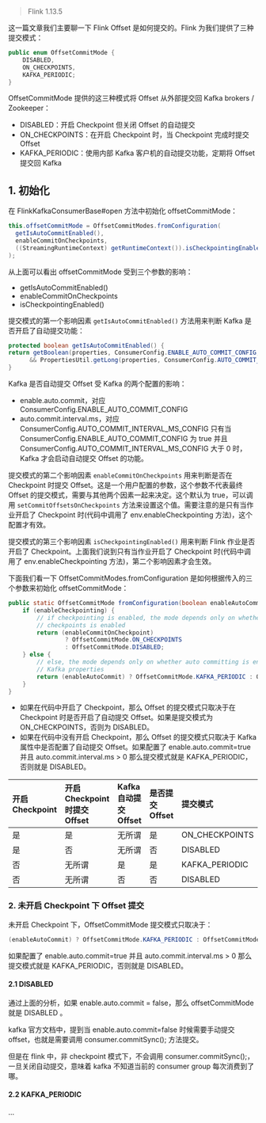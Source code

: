 
> Flink 1.13.5

这一篇文章我们主要聊一下 Flink Offset 是如何提交的。Flink 为我们提供了三种提交模式：
```java
public enum OffsetCommitMode {
    DISABLED,
    ON_CHECKPOINTS,
    KAFKA_PERIODIC;
}
```
OffsetCommitMode 提供的这三种模式将 Offset 从外部提交回 Kafka brokers / Zookeeper：
- DISABLED：开启 Checkpoint 但关闭 Offset 的自动提交
- ON_CHECKPOINTS：在开启 Checkpoint 时，当 Checkpoint 完成时提交 Offset
- KAFKA_PERIODIC：使用内部 Kafka 客户机的自动提交功能，定期将 Offset 提交回 Kafka

## 1. 初始化

在 FlinkKafkaConsumerBase#open 方法中初始化 offsetCommitMode：
```java
this.offsetCommitMode = OffsetCommitModes.fromConfiguration(
  getIsAutoCommitEnabled(),
  enableCommitOnCheckpoints,
  ((StreamingRuntimeContext) getRuntimeContext()).isCheckpointingEnabled()
);
```
从上面可以看出 offsetCommitMode 受到三个参数的影响：
- getIsAutoCommitEnabled()
- enableCommitOnCheckpoints
- isCheckpointingEnabled()

提交模式的第一个影响因素 `getIsAutoCommitEnabled()` 方法用来判断 Kafka 是否开启了自动提交功能：
```java
protected boolean getIsAutoCommitEnabled() {
return getBoolean(properties, ConsumerConfig.ENABLE_AUTO_COMMIT_CONFIG, true)
      && PropertiesUtil.getLong(properties, ConsumerConfig.AUTO_COMMIT_INTERVAL_MS_CONFIG, 5000) > 0;
}
```
Kafka 是否自动提交 Offset 受 Kafka 的两个配置的影响：
- enable.auto.commit，对应 ConsumerConfig.ENABLE_AUTO_COMMIT_CONFIG
- auto.commit.interval.ms，对应 ConsumerConfig.AUTO_COMMIT_INTERVAL_MS_CONFIG
只有当 ConsumerConfig.ENABLE_AUTO_COMMIT_CONFIG 为 true 并且 ConsumerConfig.AUTO_COMMIT_INTERVAL_MS_CONFIG 大于 0 时，Kafka 才会启动自动提交 Offset 的功能。

提交模式的第二个影响因素 `enableCommitOnCheckpoints` 用来判断是否在 Checkpoint 时提交 Offset。这是一个用户配置的参数，这个参数不代表最终 Offset 的提交模式，需要与其他两个因素一起来决定。这个默认为 true，可以调用 `setCommitOffsetsOnCheckpoints` 方法来设置这个值。需要注意的是只有当作业开启了 Checkpoint 时(代码中调用了 env.enableCheckpointing 方法)，这个配置才有效。

提交模式的第三个影响因素 `isCheckpointingEnabled()` 用来判断 Flink 作业是否开启了 Checkpoint。上面我们说到只有当作业开启了 Checkpoint 时(代码中调用了 env.enableCheckpointing 方法)，第二个影响因素才会生效。

下面我们看一下 OffsetCommitModes.fromConfiguration 是如何根据传入的三个参数来初始化 offsetCommitMode：
```java
public static OffsetCommitMode fromConfiguration(boolean enableAutoCommit, boolean enableCommitOnCheckpoint, boolean enableCheckpointing) {
    if (enableCheckpointing) {
        // if checkpointing is enabled, the mode depends only on whether committing on
        // checkpoints is enabled
        return (enableCommitOnCheckpoint)
                ? OffsetCommitMode.ON_CHECKPOINTS
                : OffsetCommitMode.DISABLED;
    } else {
        // else, the mode depends only on whether auto committing is enabled in the provided
        // Kafka properties
        return (enableAutoCommit) ? OffsetCommitMode.KAFKA_PERIODIC : OffsetCommitMode.DISABLED;
    }
}
```
- 如果在代码中开启了 Checkpoint，那么 Offset 的提交模式只取决于在 Checkpoint 时是否开启了自动提交 Offset。如果是提交模式为 ON_CHECKPOINTS，否则为 DISABLED。
- 如果在代码中没有开启 Checkpoint，那么 Offset 的提交模式只取决于 Kafka 属性中是否配置了自动提交 Offset。如果配置了 enable.auto.commit=true 并且 auto.commit.interval.ms > 0 那么提交模式就是 KAFKA_PERIODIC，否则就是 DISABLED。

| 开启 Checkpoint | 开启 Checkpoint 时提交 Offset | Kafka 自动提交 Offset | 是否提交 Offset | 提交模式 |
| :------------- | :------------- | :------------- | :------------- | :------------- |
| 是 | 是 | 无所谓 | 是 | ON_CHECKPOINTS |
| 是 | 否 | 无所谓 | 否 | DISABLED |
| 否 | 无所谓 | 是 | 是 | KAFKA_PERIODIC |
| 否 | 无所谓 | 否 | 否 | DISABLED |

### 2. 未开启 Checkpoint 下 Offset 提交

未开启 Checkpoint 下，OffsetCommitMode 提交模式只取决于：
```java
(enableAutoCommit) ? OffsetCommitMode.KAFKA_PERIODIC : OffsetCommitMode.DISABLED
```
如果配置了 enable.auto.commit=true 并且 auto.commit.interval.ms > 0 那么提交模式就是 KAFKA_PERIODIC，否则就是 DISABLED。

#### 2.1 DISABLED

通过上面的分析，如果 enable.auto.commit = false，那么 offsetCommitMode 就是 DISABLED 。

kafka 官方文档中，提到当 enable.auto.commit=false 时候需要手动提交 offset，也就是需要调用 consumer.commitSync(); 方法提交。

但是在 flink 中，非 checkpoint 模式下，不会调用 consumer.commitSync();， 一旦关闭自动提交，意味着 kafka 不知道当前的 consumer group 每次消费到了哪。


#### 2.2 KAFKA_PERIODIC



...
